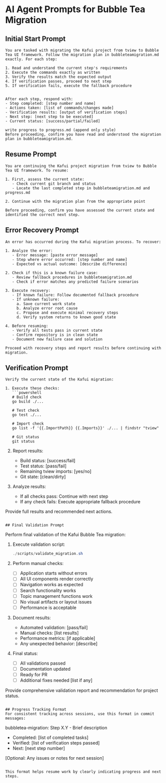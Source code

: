 # AI Agent Prompts for Bubble Tea Migration

## Initial Start Prompt
```
You are tasked with migrating the Kafui project from tview to Bubble Tea UI framework. Follow the migration plan in bubbleteamigration.md exactly. For each step:

1. Read and understand the current step's requirements
2. Execute the commands exactly as written
3. Verify the results match the expected output
4. If verification passes, proceed to next step
5. If verification fails, execute the fallback procedure


After each step, respond with:
- Step completed: [step number and name]
- Actions taken: [list of commands/changes made]
- Verification results: [output of verification steps]
- Next step: [next step to be executed]
- Current status: [success/partial/failed]

write progress to progress.md (append only style)
Before proceeding, confirm you have read and understood the migration plan in bubbleteamigration.md.
```

## Resume Prompt
```
You are continuing the Kafui project migration from tview to Bubble Tea UI framework. To resume:

1. First, assess the current state:
   - Check current git branch and status
   - Locate the last completed step in bubbleteamigration.md and progress.md

2. Continue with the migration plan from the appropriate point

Before proceeding, confirm you have assessed the current state and identified the correct next step.
```

## Error Recovery Prompt
```
An error has occurred during the Kafui migration process. To recover:

1. Analyze the error:
   - Error message: [paste error message]
   - Step where error occurred: [step number and name]
   - Expected vs actual outcome: [describe difference]

2. Check if this is a known failure case:
   - Review fallback procedures in bubbleteamigration.md
   - Check if error matches any predicted failure scenarios

3. Execute recovery:
   - If known failure: Follow documented fallback procedure
   - If unknown failure:
     a. Save current work state
     b. Analyze error root cause
     c. Propose and execute minimal recovery steps
     d. Verify system returns to known good state

4. Before resuming:
   - Verify all tests pass in current state
   - Confirm repository is in clean state
   - Document new failure case and solution

Proceed with recovery steps and report results before continuing with migration.
```

## Verification Prompt
```
Verify the current state of the Kafui migration:

1. Execute these checks:
   ```powershell
   # Build check
   go build ./...
   
   # Test check
   go test ./...
   
   # Import check
   go list -f '{{.ImportPath}} {{.Imports}}' ./... | findstr "tview"
   
   # Git status
   git status
   ```

2. Report results:
   - Build status: [success/fail]
   - Test status: [pass/fail]
   - Remaining tview imports: [yes/no]
   - Git state: [clean/dirty]

3. Analyze results:
   - If all checks pass: Continue with next step
   - If any check fails: Execute appropriate fallback procedure

Provide full results and recommended next actions.
```

## Final Validation Prompt
```
Perform final validation of the Kafui Bubble Tea migration:

1. Execute validation script:
   ```powershell
   ./scripts/validate_migration.sh
   ```

2. Perform manual checks:
   - [ ] Application starts without errors
   - [ ] All UI components render correctly
   - [ ] Navigation works as expected
   - [ ] Search functionality works
   - [ ] Topic management functions work
   - [ ] No visual artifacts or layout issues
   - [ ] Performance is acceptable

3. Document results:
   - Automated validation: [pass/fail]
   - Manual checks: [list results]
   - Performance metrics: [if applicable]
   - Any unexpected behavior: [describe]

4. Final status:
   - [ ] All validations passed
   - [ ] Documentation updated
   - [ ] Ready for PR
   - [ ] Additional fixes needed [list if any]

Provide comprehensive validation report and recommendation for project status.
```

## Progress Tracking Format
For consistent tracking across sessions, use this format in commit messages:

```
bubbletea-migration: Step X.Y - Brief description

- Completed: [list of completed tasks]
- Verified: [list of verification steps passed]
- Next: [next step number]

[Optional: Any issues or notes for next session]
```

This format helps resume work by clearly indicating progress and next steps.
